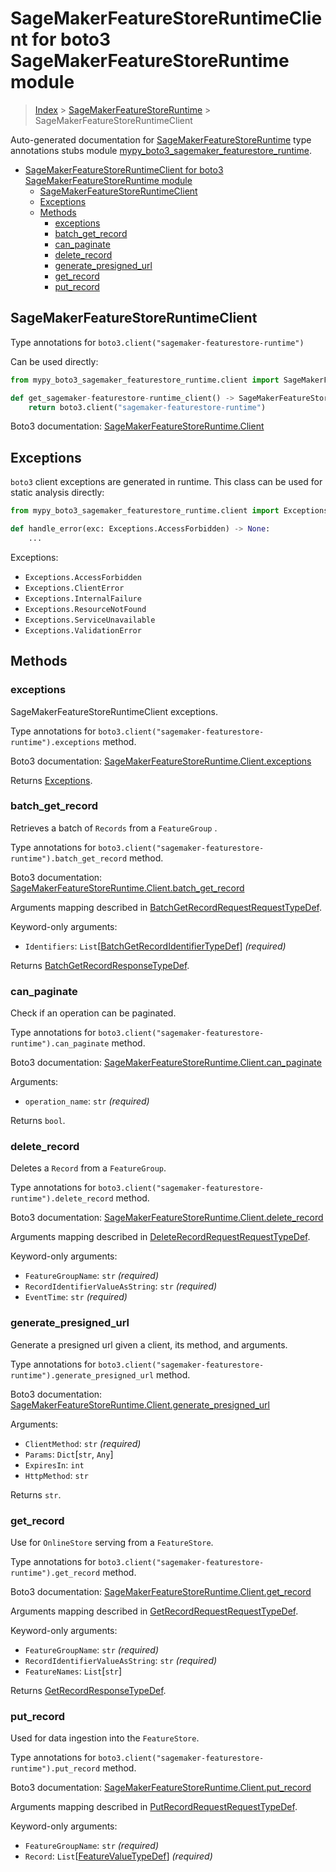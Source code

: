 # SageMakerFeatureStoreRuntimeClient for boto3 SageMakerFeatureStoreRuntime module

> [Index](..) > [SageMakerFeatureStoreRuntime](.) >
> SageMakerFeatureStoreRuntimeClient

Auto-generated documentation for
[SageMakerFeatureStoreRuntime](https://boto3.amazonaws.com/v1/documentation/api/latest/reference/services/sagemaker-featurestore-runtime.html#SageMakerFeatureStoreRuntime)
type annotations stubs module
[mypy_boto3_sagemaker_featurestore_runtime](https://pypi.org/project/mypy-boto3-sagemaker-featurestore-runtime/).

- [SageMakerFeatureStoreRuntimeClient for boto3 SageMakerFeatureStoreRuntime module](#sagemakerfeaturestoreruntimeclient-for-boto3-sagemakerfeaturestoreruntime-module)
  - [SageMakerFeatureStoreRuntimeClient](#sagemakerfeaturestoreruntimeclient)
  - [Exceptions](#exceptions)
  - [Methods](#methods)
    - [exceptions](#exceptions)
    - [batch_get_record](#batch_get_record)
    - [can_paginate](#can_paginate)
    - [delete_record](#delete_record)
    - [generate_presigned_url](#generate_presigned_url)
    - [get_record](#get_record)
    - [put_record](#put_record)

## SageMakerFeatureStoreRuntimeClient

Type annotations for `boto3.client("sagemaker-featurestore-runtime")`

Can be used directly:

```python
from mypy_boto3_sagemaker_featurestore_runtime.client import SageMakerFeatureStoreRuntimeClient

def get_sagemaker-featurestore-runtime_client() -> SageMakerFeatureStoreRuntimeClient:
    return boto3.client("sagemaker-featurestore-runtime")
```

Boto3 documentation:
[SageMakerFeatureStoreRuntime.Client](https://boto3.amazonaws.com/v1/documentation/api/latest/reference/services/sagemaker-featurestore-runtime.html#SageMakerFeatureStoreRuntime.Client)

## Exceptions

`boto3` client exceptions are generated in runtime. This class can be used for
static analysis directly:

```python
from mypy_boto3_sagemaker_featurestore_runtime.client import Exceptions

def handle_error(exc: Exceptions.AccessForbidden) -> None:
    ...
```

Exceptions:

- `Exceptions.AccessForbidden`
- `Exceptions.ClientError`
- `Exceptions.InternalFailure`
- `Exceptions.ResourceNotFound`
- `Exceptions.ServiceUnavailable`
- `Exceptions.ValidationError`

## Methods

### exceptions

SageMakerFeatureStoreRuntimeClient exceptions.

Type annotations for
`boto3.client("sagemaker-featurestore-runtime").exceptions` method.

Boto3 documentation:
[SageMakerFeatureStoreRuntime.Client.exceptions](https://boto3.amazonaws.com/v1/documentation/api/latest/reference/services/sagemaker-featurestore-runtime.html#SageMakerFeatureStoreRuntime.Client.exceptions)

Returns [Exceptions](#exceptions).

### batch_get_record

Retrieves a batch of `Records` from a `FeatureGroup` .

Type annotations for
`boto3.client("sagemaker-featurestore-runtime").batch_get_record` method.

Boto3 documentation:
[SageMakerFeatureStoreRuntime.Client.batch_get_record](https://boto3.amazonaws.com/v1/documentation/api/latest/reference/services/sagemaker-featurestore-runtime.html#SageMakerFeatureStoreRuntime.Client.batch_get_record)

Arguments mapping described in
[BatchGetRecordRequestRequestTypeDef](./type_defs.md#batchgetrecordrequestrequesttypedef).

Keyword-only arguments:

- `Identifiers`:
  `List`\[[BatchGetRecordIdentifierTypeDef](./type_defs.md#batchgetrecordidentifiertypedef)\]
  *(required)*

Returns
[BatchGetRecordResponseTypeDef](./type_defs.md#batchgetrecordresponsetypedef).

### can_paginate

Check if an operation can be paginated.

Type annotations for
`boto3.client("sagemaker-featurestore-runtime").can_paginate` method.

Boto3 documentation:
[SageMakerFeatureStoreRuntime.Client.can_paginate](https://boto3.amazonaws.com/v1/documentation/api/latest/reference/services/sagemaker-featurestore-runtime.html#SageMakerFeatureStoreRuntime.Client.can_paginate)

Arguments:

- `operation_name`: `str` *(required)*

Returns `bool`.

### delete_record

Deletes a `Record` from a `FeatureGroup`.

Type annotations for
`boto3.client("sagemaker-featurestore-runtime").delete_record` method.

Boto3 documentation:
[SageMakerFeatureStoreRuntime.Client.delete_record](https://boto3.amazonaws.com/v1/documentation/api/latest/reference/services/sagemaker-featurestore-runtime.html#SageMakerFeatureStoreRuntime.Client.delete_record)

Arguments mapping described in
[DeleteRecordRequestRequestTypeDef](./type_defs.md#deleterecordrequestrequesttypedef).

Keyword-only arguments:

- `FeatureGroupName`: `str` *(required)*
- `RecordIdentifierValueAsString`: `str` *(required)*
- `EventTime`: `str` *(required)*

### generate_presigned_url

Generate a presigned url given a client, its method, and arguments.

Type annotations for
`boto3.client("sagemaker-featurestore-runtime").generate_presigned_url` method.

Boto3 documentation:
[SageMakerFeatureStoreRuntime.Client.generate_presigned_url](https://boto3.amazonaws.com/v1/documentation/api/latest/reference/services/sagemaker-featurestore-runtime.html#SageMakerFeatureStoreRuntime.Client.generate_presigned_url)

Arguments:

- `ClientMethod`: `str` *(required)*
- `Params`: `Dict`\[`str`, `Any`\]
- `ExpiresIn`: `int`
- `HttpMethod`: `str`

Returns `str`.

### get_record

Use for `OnlineStore` serving from a `FeatureStore`.

Type annotations for
`boto3.client("sagemaker-featurestore-runtime").get_record` method.

Boto3 documentation:
[SageMakerFeatureStoreRuntime.Client.get_record](https://boto3.amazonaws.com/v1/documentation/api/latest/reference/services/sagemaker-featurestore-runtime.html#SageMakerFeatureStoreRuntime.Client.get_record)

Arguments mapping described in
[GetRecordRequestRequestTypeDef](./type_defs.md#getrecordrequestrequesttypedef).

Keyword-only arguments:

- `FeatureGroupName`: `str` *(required)*
- `RecordIdentifierValueAsString`: `str` *(required)*
- `FeatureNames`: `List`\[`str`\]

Returns [GetRecordResponseTypeDef](./type_defs.md#getrecordresponsetypedef).

### put_record

Used for data ingestion into the `FeatureStore`.

Type annotations for
`boto3.client("sagemaker-featurestore-runtime").put_record` method.

Boto3 documentation:
[SageMakerFeatureStoreRuntime.Client.put_record](https://boto3.amazonaws.com/v1/documentation/api/latest/reference/services/sagemaker-featurestore-runtime.html#SageMakerFeatureStoreRuntime.Client.put_record)

Arguments mapping described in
[PutRecordRequestRequestTypeDef](./type_defs.md#putrecordrequestrequesttypedef).

Keyword-only arguments:

- `FeatureGroupName`: `str` *(required)*
- `Record`: `List`\[[FeatureValueTypeDef](./type_defs.md#featurevaluetypedef)\]
  *(required)*
